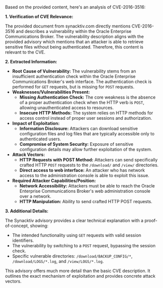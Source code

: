 Based on the provided content, here's an analysis of CVE-2016-3516:

**1. Verification of CVE Relevance:**

The provided document from synacktiv.com directly mentions CVE-2016-3516 and describes a vulnerability within the Oracle Enterprise Communications Broker. The vulnerability description aligns with the provided advisory which mentions that an attacker is able to retrieve sensitive files without being authenticated. Therefore, this content is relevant to the CVE.

**2. Extracted Information:**

*   **Root Cause of Vulnerability:** The vulnerability stems from an insufficient authentication check within the Oracle Enterprise Communications Broker's web interface. The authentication check is performed for `GET` requests, but is missing for `POST` requests.
*   **Weaknesses/Vulnerabilities Present:**
    *   **Missing Authentication Check:** The core weakness is the absence of a proper authentication check when the HTTP verb is `POST`, allowing unauthenticated access to resources.
    *   **Insecure HTTP Methods:** The system relies on HTTP methods for access control instead of proper user sessions and authorization.
*   **Impact of Exploitation:**
    *   **Information Disclosure:** Attackers can download sensitive configuration files and log files that are typically accessible only to authenticated users.
    *   **Compromise of System Security:** Exposure of sensitive configuration details may allow further exploitation of the system.
*   **Attack Vectors:**
    *   **HTTP Requests with POST Method:** Attackers can send specifically crafted HTTP `POST` requests to the `/download/` and `/view/` directories.
    *   **Direct access to web interface:** An attacker who has network access to the administration console is able to exploit this issue.
*  **Required Attacker Capabilities/Position:**
    *   **Network Accessibility:** Attackers must be able to reach the Oracle Enterprise Communications Broker's web administration console over a network.
    *   **HTTP Manipulation:** Ability to send crafted HTTP POST requests.

**3. Additional Details:**

The Synacktiv advisory provides a clear technical explanation with a proof-of-concept, showing:

*   The intended functionality using `GET` requests with valid session identifiers.
*   The vulnerability by switching to a `POST` request, bypassing the session check.
*   Specific vulnerable directories: `/download/BACKUP_CONFIG/*`, `/download/LOGS/*.log`, and `/view/LOGS/*.log`.

This advisory offers much more detail than the basic CVE description. It outlines the exact mechanism of exploitation and provides concrete attack vectors.